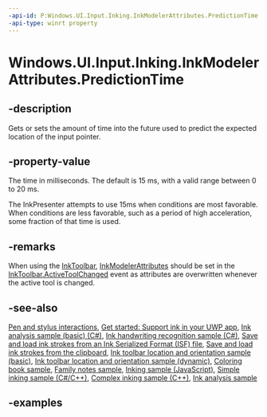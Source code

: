 ```yaml
---
-api-id: P:Windows.UI.Input.Inking.InkModelerAttributes.PredictionTime
-api-type: winrt property
---
```


<!-- Property syntax.
public TimeSpan PredictionTime { get;  set; }
-->

# Windows.UI.Input.Inking.InkModelerAttributes.PredictionTime

## -description

Gets or sets the amount of time into the future used to predict the expected location of the input pointer.

## -property-value

The time in milliseconds. The default is 15 ms, with a valid range between 0 to 20 ms.

The InkPresenter attempts to use 15ms when conditions are most favorable. When conditions are less favorable, such as a period of high acceleration, some fraction of that time is used.

## -remarks

When using the [InkToolbar](../windows.ui.xaml.controls/inktoolbar.md), [InkModelerAttributes](inkmodelerattributes.md) should be set in the [InkToolbar.ActiveToolChanged](../windows.ui.xaml.controls/inktoolbar_activetoolchanged.md) event as attributes are overwritten whenever the active tool is changed.

## -see-also

[Pen and stylus interactions](https://docs.microsoft.com/windows/uwp/input-and-devices/pen-and-stylus-interactions), [Get started: Support ink in your UWP app](https://docs.microsoft.com/windows/uwp/get-started/ink-walkthrough), [Ink analysis sample (basic) (C#)](https://github.com/MicrosoftDocs/windows-topic-specific-samples/archive/uwp-ink-analysis-basic.zip), [Ink handwriting recognition sample (C#)](https://github.com/MicrosoftDocs/windows-topic-specific-samples/archive/uwp-ink-handwriting-reco.zip), [Save and load ink strokes from an Ink Serialized Format (ISF) file](https://github.com/MicrosoftDocs/windows-topic-specific-samples/archive/uwp-ink-store.zip), [Save and load ink strokes from the clipboard](https://github.com/MicrosoftDocs/windows-topic-specific-samples/archive/uwp-ink-store-clipboard.zip), [Ink toolbar location and orientation sample (basic)](https://github.com/MicrosoftDocs/windows-topic-specific-samples/archive/uwp-ink-toolbar-handedness.zip), [Ink toolbar location and orientation sample (dynamic)](https://github.com/MicrosoftDocs/windows-topic-specific-samples/archive/uwp-ink-toolbar-handedness-dynamic.zip), [Coloring book sample](https://aka.ms/cpubsample-coloringbook), [Family notes sample](https://aka.ms/cpubsample-familynotessample), [Inking sample (JavaScript)](https://github.com/Microsoft/Windows-universal-samples/tree/master/Samples/Ink), [Simple inking sample (C#/C++)](https://github.com/Microsoft/Windows-universal-samples/tree/master/Samples/SimpleInk), [Complex inking sample (C++)](https://github.com/Microsoft/Windows-universal-samples/tree/master/Samples/ComplexInk), [Ink analysis sample](https://github.com/Microsoft/Windows-universal-samples/tree/master/Samples/InkAnalysis)

## -examples
